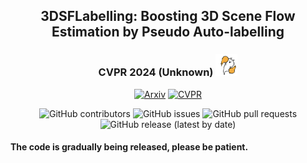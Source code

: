 <div align="center">    

## 3DSFLabelling: Boosting 3D Scene Flow Estimation by Pseudo Auto-labelling
### CVPR 2024 (Unknown)  <img src="images/celebration.gif" width="35" height="35" alt="Celebration"/>

[![Arxiv](http://img.shields.io/badge/Arxiv-2402.10668-B31B1B.svg)](https://arxiv.org/abs/2302.10668)
[![CVPR](http://img.shields.io/badge/CVPR-2024-4b44ce.svg)](https://arxiv.org/abs/2302.10668)

![GitHub contributors](https://img.shields.io/github/contributors/<jiangchaokang>/<3DSFLabelling>)
![GitHub issues](https://img.shields.io/github/issues-raw/<jiangchaokang>/<3DSFLabelling>)
![GitHub pull requests](https://img.shields.io/github/issues-pr/<jiangchaokang>/<3DSFLabelling>)
![GitHub release (latest by date)](https://img.shields.io/github/v/release/<jiangchaokang>/<3DSFLabelling>)
</div>

#### The code is gradually being released, please be patient.
